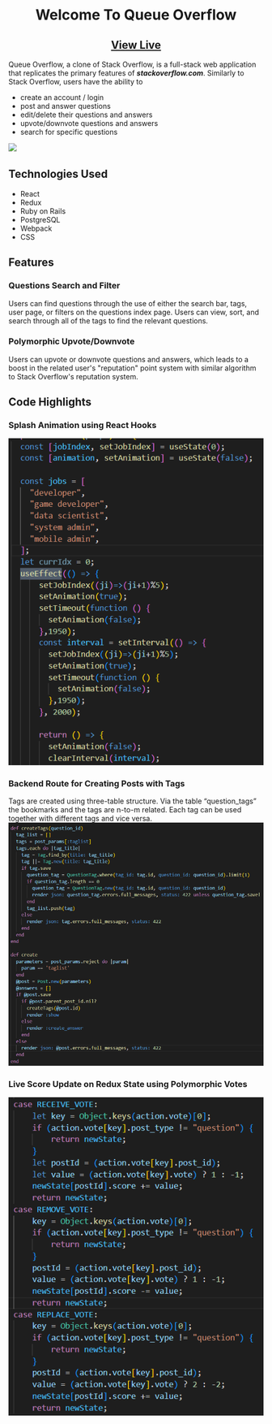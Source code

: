 <h1 align="center">
Welcome To Queue Overflow
</h1>

<h2 align="center">
<a href="https://flow-over-stack-3000.herokuapp.com/">View Live</a>
</h2>

Queue Overflow, a clone of Stack Overflow, is a full-stack web application that replicates the primary features of **_stackoverflow.com_**. Similarly to Stack Overflow, users have the ability to 
* create an account / login
* post and answer questions
* edit/delete their questions and answers
* upvote/downvote questions and answers
* search for specific questions

![]([https://media.giphy.com/media/vFKqnCdLPNOKc/giphy.gif](https://github.com/haewon6640/Queue-Overflow/blob/main/readme/queue_overflow.gif))
## Technologies Used
* React
* Redux
* Ruby on Rails
* PostgreSQL
* Webpack
* CSS

## Features
### Questions Search and Filter
Users can find questions through the use of either the search bar, tags, user page, or filters on the questions index page. Users can view, sort, and search through all of the tags to find the relevant questions.

### Polymorphic Upvote/Downvote
Users can upvote or downvote questions and answers, which leads to a boost in the related user's "reputation" point system with similar algorithm to Stack Overflow's reputation system.

## Code Highlights
### Splash Animation using React Hooks
![](https://github.com/haewon6640/Queue-Overflow/blob/main/readme/Home%20Animation.png)

### Backend Route for Creating Posts with Tags
Tags are created using three-table structure. Via the table “question_tags” the bookmarks and the tags are n-to-m related. Each tag can be used together with different tags and vice versa.
![](https://github.com/haewon6640/Queue-Overflow/blob/main/readme/Tags.png)

### Live Score Update on Redux State using Polymorphic Votes
![](https://github.com/haewon6640/Queue-Overflow/blob/main/readme/Score%20Update.png)


